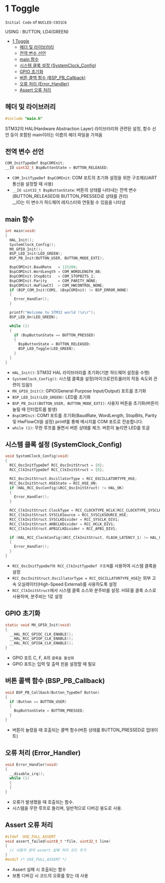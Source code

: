 # 1 Toggle

`Initial Code` of `NUCLEO-C031C6`

USING : BUTTON, LD4(GREEN)

- [1 Toggle](#1-toggle)
  - [헤더 및 라이브러리](#헤더-및-라이브러리)
  - [전역 변수 선언](#전역-변수-선언)
  - [main 함수](#main-함수)
  - [시스템 클록 설정 (SystemClock\_Config)](#시스템-클록-설정-systemclock_config)
  - [GPIO 초기화](#gpio-초기화)
  - [버튼 콜백 함수 (BSP\_PB\_Callback)](#버튼-콜백-함수-bsp_pb_callback)
  - [오류 처리 (Error\_Handler)](#오류-처리-error_handler)
  - [Assert 오류 처리](#assert-오류-처리)

## 헤더 및 라이브러리
```c
#include "main.h"
```
STM32의 HAL(Hardware Abstraction Layer) 라이브러리와 관련된 설정, 함수 선언 등이 포함된 main이라는 이름의 헤더 파일을 가져옴

## 전역 변수 선언
```c
COM_InitTypeDef BspCOMInit;
__IO uint32_t BspButtonState = BUTTON_RELEASED;
```
- `COM_InitTypeDef BspCOMInit`: COM 포트의 초기화 설정을 위한 구조체(UART 통신을 설정할 때 사용)
- `__IO uint32_t BspButtonState`: 버튼의 상태를 나타내는 전역 변수(BUTTON_RELEASED와 BUTTON_PRESSED로 상태를 관리)<br>__IO는 이 변수가 하드웨어 레지스터와 연동될 수 있음을 나타냄

## main 함수
```c
int main(void)
{
  HAL_Init();
  SystemClock_Config();
  MX_GPIO_Init();
  BSP_LED_Init(LED_GREEN);
  BSP_PB_Init(BUTTON_USER, BUTTON_MODE_EXTI);

  BspCOMInit.BaudRate   = 115200;
  BspCOMInit.WordLength = COM_WORDLENGTH_8B;
  BspCOMInit.StopBits   = COM_STOPBITS_1;
  BspCOMInit.Parity     = COM_PARITY_NONE;
  BspCOMInit.HwFlowCtl  = COM_HWCONTROL_NONE;
  if (BSP_COM_Init(COM1, &BspCOMInit) != BSP_ERROR_NONE)
  {
    Error_Handler();
  }

  printf("Welcome to STM32 world !\n\r");
  BSP_LED_On(LED_GREEN);

  while (1)
  {
    if (BspButtonState == BUTTON_PRESSED)
    {
      BspButtonState = BUTTON_RELEASED;
      BSP_LED_Toggle(LED_GREEN);
    }
  }
}

```
- `HAL_Init()`: STM32 HAL 라이브러리를 초기화(기본 하드웨어 설정을 수행)
- `SystemClock_Config()`: 시스템 클록을 설정(마이크로컨트롤러의 작동 속도와 관련이 있음!)
- `MX_GPIO_Init()`: GPIO(General Purpose Input/Output) 포트를 초기화
- `BSP_LED_Init(LED_GREEN)`: LED를 초기화
- `BSP_PB_Init(BUTTON_USER, BUTTON_MODE_EXTI)`: 사용자 버튼을 초기화(버튼이 눌릴 때 인터럽트를 발생)
- `BspCOMInit`: COM1 포트를 초기화(BaudRate, WordLength, StopBits, Parity 및 HwFlowCtl을 설정) printf를 통해 메시지를 COM 포트로 전송합니다.
- `while (1)`: 무한 루프를 돌면서 버튼 상태를 체크. 버튼이 눌리면 LED를 토글

## 시스템 클록 설정 (SystemClock_Config)
```c
void SystemClock_Config(void)
{
  RCC_OscInitTypeDef RCC_OscInitStruct = {0};
  RCC_ClkInitTypeDef RCC_ClkInitStruct = {0};

  RCC_OscInitStruct.OscillatorType = RCC_OSCILLATORTYPE_HSE;
  RCC_OscInitStruct.HSEState = RCC_HSE_ON;
  if (HAL_RCC_OscConfig(&RCC_OscInitStruct) != HAL_OK)
  {
    Error_Handler();
  }

  RCC_ClkInitStruct.ClockType = RCC_CLOCKTYPE_HCLK|RCC_CLOCKTYPE_SYSCLK|RCC_CLOCKTYPE_PCLK1;
  RCC_ClkInitStruct.SYSCLKSource = RCC_SYSCLKSOURCE_HSE;
  RCC_ClkInitStruct.SYSCLKDivider = RCC_SYSCLK_DIV1;
  RCC_ClkInitStruct.AHBCLKDivider = RCC_HCLK_DIV1;
  RCC_ClkInitStruct.APB1CLKDivider = RCC_APB1_DIV1;

  if (HAL_RCC_ClockConfig(&RCC_ClkInitStruct, FLASH_LATENCY_1) != HAL_OK)
  {
    Error_Handler();
  }
}
```
- `RCC_OscInitTypeDef와 RCC_ClkInitTypeDef 구조체`를 사용하여 시스템 클록을 설정
- `RCC_OscInitStruct.OscillatorType = RCC_OSCILLATORTYPE_HSE`는 외부 고속 오실레이터(High-Speed External)를 사용하도록 설정
- `RCC_ClkInitStruct`에서 시스템 클록 소스와 분주비를 설정. HSE를 클록 소스로 사용하며, 분주비는 1로 설정

## GPIO 초기화
```c
static void MX_GPIO_Init(void)
{
  __HAL_RCC_GPIOC_CLK_ENABLE();
  __HAL_RCC_GPIOF_CLK_ENABLE();
  __HAL_RCC_GPIOA_CLK_ENABLE();
}
```
- GPIO 포트 C, F, A의 `클록을 활성화`
- GPIO 포트는 입력 및 출력 핀을 설정할 때 필요

## 버튼 콜백 함수 (BSP_PB_Callback)
```c
void BSP_PB_Callback(Button_TypeDef Button)
{
  if (Button == BUTTON_USER)
  {
    BspButtonState = BUTTON_PRESSED;
  }
}
```
- 버튼이 눌렸을 때 호출되는 콜백 함수(버튼 상태를 BUTTON_PRESSED로 업데이트)

## 오류 처리 (Error_Handler)
```c
void Error_Handler(void)
{
  __disable_irq();
  while (1)
  {
  }
}
```
- 오류가 발생했을 때 호출되는 함수. 
- 시스템을 무한 루프로 돌리며, 일반적으로 디버깅 용도로 사용.

## Assert 오류 처리
```c
#ifdef  USE_FULL_ASSERT
void assert_failed(uint8_t *file, uint32_t line)
{
  // 사용자 정의 assert 실패 처리 코드 추가
}
#endif /* USE_FULL_ASSERT */
```
- Assert 실패 시 호출되는 함수
- 보통 디버깅 시 코드의 오류를 찾는 데 사용
